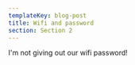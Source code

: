 ```yaml
---
templateKey: blog-post
title: Wifi and password
section: Section 2
---
```

I'm not giving out our wifi password!

